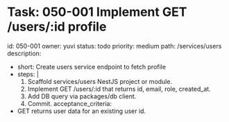 # Task: 050-001 Implement GET /users/:id profile
id: 050-001
owner: yuvi
status: todo
priority: medium
path: /services/users
description:
  - short: Create users service endpoint to fetch profile
  - steps: |
      1. Scaffold services/users NestJS project or module.
      2. Implement GET /users/:id that returns id, email, role, created_at.
      3. Add DB query via packages/db client.
      4. Commit.
acceptance_criteria:
  - GET returns user data for an existing user id.
